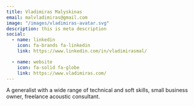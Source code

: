 ```yaml
---
title: Vladimiras Malyskinas
email: malvladimiras@gmail.com
image: "/images/vladimiras-avatar.svg"
description: this is meta description
social:
  - name: linkedin
    icon: fa-brands fa-linkedin
    link: https://www.linkedin.com/in/vladimirasmal/

  - name: website
    icon: fa-solid fa-globe
    link: https://www.vladimiras.com/
---
```


A generalist with a wide range of technical and soft skills, small business owner, freelance acoustic consultant.
